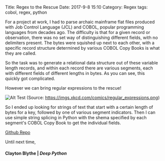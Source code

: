 Title: Regex to the Rescue
Date: 2017-9-8 15:10
Category: Regex 
tags: cobol, regex, python

For a project at work, I had to parse archaic mainframe flat files produced with Job Control Language (JCL) and COBOL, popular programming languages from decades ago. The difficulty is that for a given record or observation, there was no set way of distinguishing different fields, with no delimiters present. The bytes were squished up next to each other, with a specific record structure determined by various COBOL Copy Books is what they are called. 

So the task was to generate a relational data structure out of these variable length records, and within each record there are various segments, each with different fields of different lengths in bytes. As you can see, this quickly got complicated. 

However we can bring regular expressions to the rescue!

![Alt Test](https://imgs.xkcd.com/comics/regular_expressions.png) 
(Source: https://imgs.xkcd.com/comics/regular_expressions.png)

So I ended up looking for strings of text that start with a certain length of bytes for a key, followed by one of various segment indicators. Then I can use simple string splicing in Python with the shema specified by each segment's COBOL Copy Book to get the individual fields. 

[Github Repo](http://github.com/claytonblythe/cobolRegex)

Until next time,
#### Clayton Blythe | *Deep Python*
